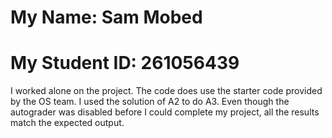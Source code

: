 # My Name: Sam Mobed #
# My Student ID: 261056439 #

I worked alone on the project. The code does use the starter code provided by the OS team. I used the solution of A2 to do A3. Even though the autograder was disabled before I could complete my project, all the results match the expected output. 
